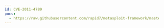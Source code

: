 ```yaml
---
id: CVE-2011-4789
pocs:
  - https://raw.githubusercontent.com/rapid7/metasploit-framework/master/modules/exploits/windows/misc/hp_magentservice.rb
---
```

